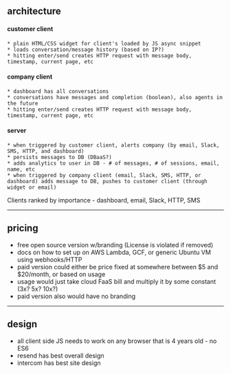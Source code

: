 ## architecture

  #### customer client
    * plain HTML/CSS widget for client's loaded by JS async snippet
    * loads conversation/message history (based on IP?)
    * hitting enter/send creates HTTP request with message body, timestamp, current page, etc

  #### company client
    * dashboard has all conversations
    * conversations have messages and completion (boolean), also agents in the future
    * hitting enter/send creates HTTP request with message body, timestamp, current page, etc

  #### server
    * when triggered by customer client, alerts company (by email, Slack, SMS, HTTP, and dashboard)
    * persists messages to DB (DBaaS?)
    * adds analytics to user in DB - # of messages, # of sessions, email, name, etc
    * when triggered by company client (email, Slack, SMS, HTTP, or dashboard) adds message to DB, pushes to customer client (through widget or email)

  Clients ranked by importance - dashboard, email, Slack, HTTP, SMS

_____________________________
## pricing

  * free open source version w/branding (License is violated if removed)
  * docs on how to set up on AWS Lambda, GCF, or generic Ubuntu VM using webhooks/HTTP
  * paid version could either be price fixed at somewhere between $5 and $20/month, or based on usage
  * usage would just take cloud FaaS bill and multiply it by some constant (3x? 5x? 10x?)
  * paid version also would have no branding

_____________________________
## design

  * all client side JS needs to work on any browser that is 4 years old - no ES6
  * resend has best overall design
  * intercom has best site design
